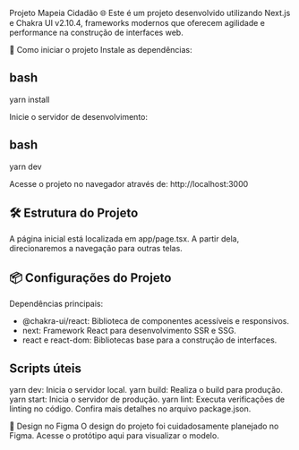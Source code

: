 Projeto Mapeia Cidadão 🌐
Este é um projeto desenvolvido utilizando Next.js e Chakra UI v2.10.4, frameworks modernos que oferecem agilidade e performance na construção de interfaces web.

🚀 Como iniciar o projeto
Instale as dependências:

## bash

yarn install

Inicie o servidor de desenvolvimento:

## bash

yarn dev

Acesse o projeto no navegador através de:
http://localhost:3000

## 🛠 Estrutura do Projeto

A página inicial está localizada em app/page.tsx.
A partir dela, direcionaremos a navegação para outras telas.

## 📦 Configurações do Projeto

Dependências principais:

- @chakra-ui/react: Biblioteca de componentes acessíveis e responsivos.
- next: Framework React para desenvolvimento SSR e SSG.
- react e react-dom: Bibliotecas base para a construção de interfaces.

## Scripts úteis

yarn dev: Inicia o servidor local.
yarn build: Realiza o build para produção.
yarn start: Inicia o servidor de produção.
yarn lint: Executa verificações de linting no código.
Confira mais detalhes no arquivo package.json.

🎨 Design no Figma
O design do projeto foi cuidadosamente planejado no Figma. Acesse o protótipo aqui para visualizar o modelo.
